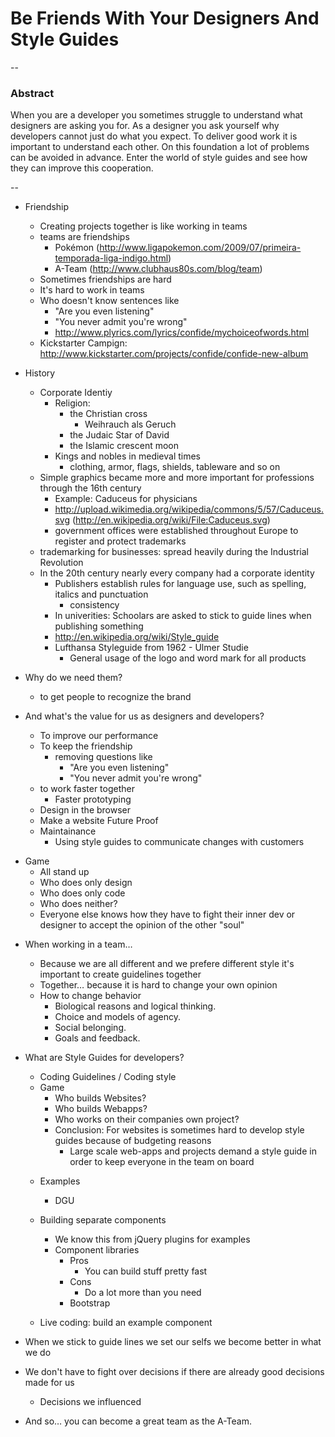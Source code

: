 # Be Friends With Your Designers And Style Guides

--

### Abstract

When you are a developer you sometimes struggle to understand what designers are asking you for. As a designer you ask yourself why developers cannot just do what you expect.
To deliver good work it is important to understand each other. On this foundation a lot of problems can be avoided in advance.
Enter the world of style guides and see how they can improve this cooperation.

--

- Friendship
	- Creating projects together is like working in teams
	- teams are friendships
		- Pokémon (http://www.ligapokemon.com/2009/07/primeira-temporada-liga-indigo.html)
		- A-Team (http://www.clubhaus80s.com/blog/team)
	- Sometimes friendships are hard
	- It's hard to work in teams
	- Who doesn't know sentences like
		- "Are you even listening"
		- "You never admit you're wrong"
		- http://www.plyrics.com/lyrics/confide/mychoiceofwords.html
	- Kickstarter Campign: http://www.kickstarter.com/projects/confide/confide-new-album
- History
	- Corporate Identiy
		- Religion:
			- the Christian cross
				- Weihrauch als Geruch
			- the Judaic Star of David
			- the Islamic crescent moon
		- Kings and nobles in medieval times
			- clothing, armor, flags, shields, tableware and so on
	- Simple graphics became more and more important for professions through the 16th century
		- Example: Caduceus for physicians
		- http://upload.wikimedia.org/wikipedia/commons/5/57/Caduceus.svg (http://en.wikipedia.org/wiki/File:Caduceus.svg)
		- government offices were established throughout Europe to register and protect trademarks
	- trademarking for businesses: spread heavily during the Industrial Revolution
	- In the 20th century nearly every company had a corporate identity
		- Publishers establish rules for language use, such as spelling, italics and punctuation
			- consistency
		- In univerities: Schoolars are asked to stick to guide lines when publishing something
		- http://en.wikipedia.org/wiki/Style_guide
		- Lufthansa Styleguide from 1962 - Ulmer Studie
			- General usage of the logo and word mark for all products

- Why do we need them?
	- to get people to recognize the brand
- And what's the value for us as designers and developers?
	- To improve our performance
	- To keep the friendship
		- removing questions like
			- "Are you even listening"
			- "You never admit you're wrong"
	- to work faster together
		- Faster prototyping
	- Design in the browser
	- Make a website Future Proof
	- Maintainance
		- Using style guides to communicate changes with customers

* Game
	* All stand up
	* Who does only design
	* Who does only code
	* Who does neither?
	* Everyone else knows how they have to fight their inner dev or designer to accept the opinion of the other "soul"

- When working in a team…
	- Because we are all different and we prefere different style it's important to create guidelines together
	- Together… because it is hard to change your own opinion
	- How to change behavior
		- Biological reasons and logical thinking.
		- Choice and models of agency.
		- Social belonging.
		- Goals and feedback.
- What are Style Guides for developers?
	- Coding Guidelines / Coding style

	* Game
		* Who builds Websites?
		* Who builds Webapps?
		* Who works on their companies own project?
		* Conclusion: For websites is sometimes hard to develop style guides because of budgeting reasons
			* Large scale web-apps and projects demand a style guide in order to keep everyone in the team on board

	- Examples
		- DGU
	- Building separate components
		- We know this from jQuery plugins for examples
		- Component libraries
			- Pros
				- You can build stuff pretty fast
			- Cons
				- Do a lot more than you need
			- Bootstrap

	- Live coding: build an example component

- When we stick to guide lines we set our selfs we become better in what we do
- We don't have to fight over decisions if there are already good decisions made for us
	- Decisions we influenced

- And so… you can become a great team as the A-Team.

